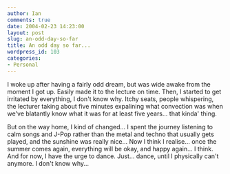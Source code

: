 ```yaml
---
author: Ian
comments: true
date: 2004-02-23 14:23:00
layout: post
slug: an-odd-day-so-far
title: An odd day so far...
wordpress_id: 103
categories:
- Personal
---
```


I woke up after having a fairly odd dream, but was wide awake from the moment I got up.  Easily made it to the lecture on time. Then, I started to get irritated by everything, I don't know why.  Itchy seats, people whispering, the lecturer taking about five minutes expalining what convection was when we've blatantly know what it was for at least five years... that kinda' thing.  

But on the way home, I kind of changed... I spent the journey listening to calm songs and J-Pop rather than the metal and techno that usually gets played, and the sunshine was really nice...  Now I think I realise... once the summer comes again, everything will be okay, and happy again... I think.  And for now, I have the urge to dance.  Just... dance, until I physically can't anymore.  I don't know why...
